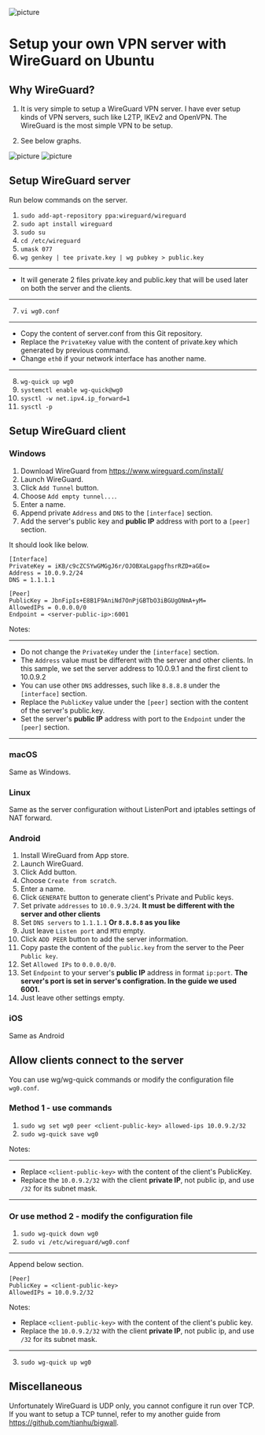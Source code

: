 ![picture](wireguard.png)

# Setup your own VPN server with WireGuard on Ubuntu

## Why WireGuard?

1. It is very simple to setup a WireGuard VPN server. I have ever setup kinds of VPN servers, such like L2TP, IKEv2 and OpenVPN. The WireGuard is the most simple VPN to be setup.

2. See below graphs.

![picture](wireguard-vpn.png)
![picture](wireguard-vpn-speed.png)

## Setup WireGuard server

Run below commands on the server.

1. `sudo add-apt-repository ppa:wireguard/wireguard`
2. `sudo apt install wireguard`
3. `sudo su`
4. `cd /etc/wireguard`
5. `umask 077`
6. `wg genkey | tee private.key | wg pubkey > public.key`
***
* It will generate 2 files private.key and public.key that will be used later on both the server and the clients.
***
7. `vi wg0.conf`
***
* Copy the content of server.conf from this Git repository.
* Replace the `PrivateKey` value with the content of private.key which generated by previous command.
* Change `eth0` if your network interface has another name.
***
8. `wg-quick up wg0`
9. `systemctl enable wg-quick@wg0`
10. `sysctl -w net.ipv4.ip_forward=1`
11. `sysctl -p`

## Setup WireGuard client

### Windows
1. Download WireGuard from https://www.wireguard.com/install/
2. Launch WireGuard.
3. Click `Add Tunnel` button.
4. Choose `Add empty tunnel...`.
5. Enter a name.
6. Append private `Address` and `DNS` to the `[interface]` section.
7. Add the server's public key and **public IP** address with port to a `[peer]` section.

It should look like below.

```
[Interface]
PrivateKey = iKB/c9cZCSYwGMGgJ6r/OJOBXaLgapgfhsrRZD+aGEo=
Address = 10.0.9.2/24
DNS = 1.1.1.1

[Peer]
PublicKey = JbnFipIs+E8B1F9AniNd7OnPjGBTbO3iBGUgONmA+yM=
AllowedIPs = 0.0.0.0/0
Endpoint = <server-public-ip>:6001
```

Notes:

***
* Do not change the `PrivateKey` under the `[interface]` section.
* The `Address` value must be different with the server and other clients. In this sample, we set the server address to 10.0.9.1 and the first client to 10.0.9.2
* You can use other `DNS` addresses, such like `8.8.8.8` under the `[interface]` section.
* Replace the `PublicKey` value under the `[peer]` section with the content of the server's public.key.
* Set the server's **public IP** address with port to the `Endpoint` under the `[peer]` section.
***

### macOS

Same as Windows.

### Linux

Same as the server configuration without ListenPort and iptables settings of NAT forward.

### Android

1. Install WireGuard from App store.
2. Launch WireGuard.
3. Click Add button.
4. Choose `Create from scratch`.
5. Enter a name.
6. Click  `GENERATE` button to generate client's Private and Public keys.
7. Set private `addresses` to `10.0.9.3/24`. **It must be different with the server and other clients**
8. Set `DNS servers` to `1.1.1.1` **Or `8.8.8.8` as you like**
9. Just leave `Listen port` and `MTU` empty.
10. Click `ADD PEER` button to add the server information.
11. Copy paste the content of the `public.key` from the server to the Peer `Public key`.
12. Set `Allowed IPs` to `0.0.0.0/0`.
13. Set `Endpoint` to your server's **public IP** address in format `ip:port`. **The server's port is set in server's configration. In the guide we used 6001.**
14. Just leave other settings empty.

### iOS

Same as Android

## Allow clients connect to the server

You can use wg/wg-quick commands or modify the configuration file `wg0.conf`.

### Method 1 - use commands

1. `sudo wg set wg0 peer <client-public-key> allowed-ips 10.0.9.2/32`
2. `sudo wg-quick save wg0`

Notes:

***
* Replace `<client-public-key>` with the content of the client's PublicKey.
* Replace the `10.0.9.2/32` with the client **private IP**, not public ip, and use `/32` for its subnet mask.
***

### Or use method 2 - modify the configuration file

1. `sudo wg-quick down wg0`
2. `sudo vi /etc/wireguard/wg0.conf` 

***
Append below section.
```
[Peer]
PublicKey = <client-public-key>
AllowedIPs = 10.0.9.2/32
```

Notes:

* Replace `<client-public-key>` with the content of the client's public key.
* Replace the `10.0.9.2/32` with the client **private IP**, not public ip, and use `/32` for its subnet mask.
***

3. `sudo wg-quick up wg0`

## Miscellaneous

Unfortunately WireGuard is UDP only, you cannot configure it run over TCP. If you want to setup a TCP tunnel, refer to my another guide from https://github.com/tianhu/bigwall.
